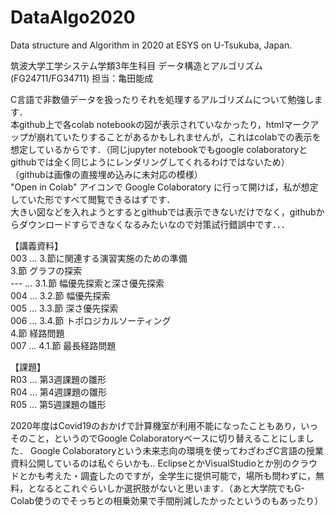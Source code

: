 # DataAlgo2020
Data structure and Algorithm in 2020 at ESYS on U-Tsukuba, Japan.

筑波大学工学システム学類3年生科目
データ構造とアルゴリズム(FG24711/FG34711) 担当：亀田能成

C言語で非数値データを扱ったりそれを処理するアルゴリズムについて勉強します．  
本github上で各colab notebookの図が表示されていなかったり，htmlマークアップが崩れていたりすることがあるかもしれませんが，これはcolabでの表示を想定しているからです．（同じjupyter notebookでもgoogle colaboratoryとgithubでは全く同じようにレンダリングしてくれるわけではないため）  
（githubは画像の直接埋め込みに未対応の模様）  
"Open in Colab" アイコンで Google Colaboratory に行って開けば，私が想定していた形ですべて閲覧できるはずです．  
大きい図などを入れようとするとgithubでは表示できないだけでなく，githubからダウンロードすらできなくなるみたいなので対策試行錯誤中です．．． 

【講義資料】  
003 ... 3.節に関連する演習実施のための準備  
3.節 グラフの探索  
--- ... 3.1.節 幅優先探索と深さ優先探索  
004 ... 3.2.節 幅優先探索  
005 ... 3.3.節 深さ優先探索  
006 ... 3.4.節 トポロジカルソーティング  
4.節 経路問題  
007 ... 4.1.節 最長経路問題  
  
【課題】  
R03 ... 第3週課題の雛形    
R04 ... 第4週課題の雛形  
R05 ... 第5週課題の雛形

2020年度はCovid19のおかげで計算機室が利用不能になったこともあり，いっそのこと，というのでGoogle Colaboratoryベースに切り替えることにしました．
Google Colaboratoryという未来志向の環境を使ってわざわざC言語の授業資料公開しているのは私ぐらいかも‥
EclipseとかVisualStudioとか別のクラウドとかも考えた・調査したのですが，全学生に提供可能で，場所も問わずに，無料，となるとこれぐらいしか選択肢がないと思います．（あと大学院でもG-Colab使うのでそっちとの相乗効果で手間削減したかったというのもあったり）
